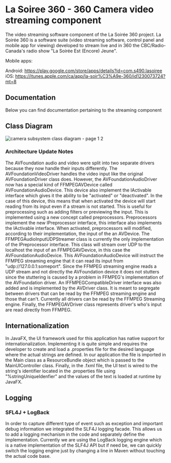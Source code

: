 # La Soiree 360 - 360 Camera video streaming component
The video streaming software component of the La Soirée 360 project. La Soirée 360 is a software suite (video streaming software, control panel and mobile app for viewing) developed to stream live and in 360 the CBC/Radio-Canada's radio show "La Soirée Est (Encore) Jeune".

Mobile apps:

Android: https://play.google.com/store/apps/details?id=com.s490.lasoiree
iOS: https://itunes.apple.com/ca/app/la-soir%C3%A9e-360/id1230073724?mt=8

## Documentation
Below you can find documentation pertaining to the streaming component

## Class Diagram
![camera subsystem class diagram - page 1 2](https://user-images.githubusercontent.com/6964009/36993843-3cc5e52c-207d-11e8-849e-45a0b0be8728.png)

### Architecture Update Notes
The AVFoundation audio and video were split into two separate drivers because they now handle their inputs differently. The AVFoundationVideoDriver handles the video input like the original AVFoundationDriver class does. However, the AVFoundationAudioDriver now has a special kind of FFMPEGAVDevice called AVFoundationAudioDevice. This device also implement the IActivable interface which gives it the ability to be "activated" or "deactivated". In the case of this device, this means that when activated the device will start reading from its input even if a stream is not started. This is useful for preprocessing such as adding filters or previewing the input. This is implemented using a new concept called preprocessors. Preprocessors implement the new IPreprocessor interface, this interface also implements the IActivable interface. When activated, preprocessors will modified, according to their implementation, the input of the an AVDevice. The FFMPEGAudioInputUDPStreamer class is currently the only implementation of the IPreprocessor interface. This class will stream over UDP to the localhost the input of an FFMPEGAVDevice, in this case the AVFoundationAudioDevice. This AVFoundationAudioDevice will instruct the FFMPEG streaming engine that it can read its input from "udp://127.0.0.1:someport".
Since the FFMPEG streaming engine reads a UDP stream and not directly the AVFoundation device it does not stutters since the stuttering is caused by a problem in FFMPEG's implementation of the AVFoundation driver.
An IFFMPEGCompatibleDriver interface was also added and is implemented by the AVDriver class. It is meant to segregate between drivers that can be read by the FFMPEG streaming engine and those that can't. Currently all drivers can be read by the FFMPEG Streaming engine.
Finally, the FFMPEGAVDriver class represents driver's who's input are read directly from FFMPEG.

## Internationalization
In JavaFX, the UI framework used for this application has native support for internationalization. Implementing it is quite simple and requires the developer to create and load a .properties file for the desired language where the actual strings are defined. In our application the file is imported in the Main class as a ResourceBundle object which is passed to the MainUIController class. Finally, in the .fxml file, the UI text is wired to the string's identifier located in the .properties file using "%stringUniqueIdenfier" and the values of the text is loaded at runtime by JavaFX.

## Logging

### SFL4J + LogBack
In order to capture different type of event such as exception and important debug information we integrated the SLF4J logging facade. This allows us to add a logging mechanism in the code and separately define the implementation. Currently we are using the LogBack logging engine which is a native implementation of the SLF4J API but if need be, we can quickly switch the logging engine just by changing a line in Maven without touching the actual code base.
